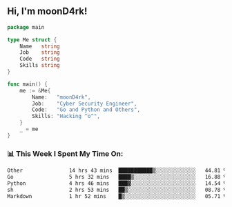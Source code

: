 <h2> Hi, I'm moonD4rk!</h2>

```go
package main

type Me struct {
	Name   string
	Job    string
	Code   string
	Skills string
}

func main() {
	me := &Me{
		Name:   "moonD4rk",
		Job:    "Cyber Security Engineer",
		Code:   "Go and Python and Others",
		Skills: "Hacking ^o^",
	}
	_ = me
}
```

<h3>📊 This Week I Spent My Time On:</h3>
<!-- <img align='right' src="https://github-readme-stats.vercel.app/api?username=moond4rk&show_icons=true&theme=radical", width="300" height="150"> -->

<!--START_SECTION:waka-->

```txt
Other               14 hrs 43 mins  ███████████▒░░░░░░░░░░░░░   44.81 %
Go                  5 hrs 32 mins   ████▒░░░░░░░░░░░░░░░░░░░░   16.88 %
Python              4 hrs 46 mins   ███▓░░░░░░░░░░░░░░░░░░░░░   14.54 %
sh                  2 hrs 53 mins   ██▒░░░░░░░░░░░░░░░░░░░░░░   08.78 %
Markdown            1 hr 52 mins    █▒░░░░░░░░░░░░░░░░░░░░░░░   05.71 %
```

<!--END_SECTION:waka-->

